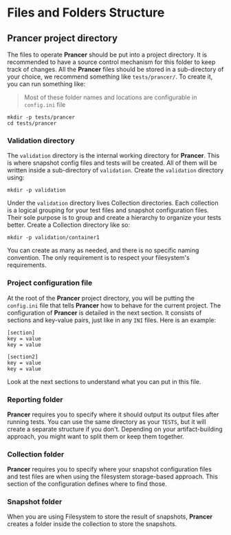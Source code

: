# Files and Folders Structure
## Prancer project directory

The files to operate **Prancer** should be put into a project directory. It is recommended to have a source control mechanism for this folder to keep track of changes. All the **Prancer** files should be stored in a sub-directory of your choice, we recommend something like `tests/prancer/`. To create it, you can run something like:

> Most of these folder names and locations are configurable in `config.ini` file

    mkdir -p tests/prancer
    cd tests/prancer

### Validation directory

The `validation` directory is the internal working directory for **Prancer**. This is where snapshot config files and tests will be created. All of them will be written inside a sub-directory of `validation`. Create the `validation` directory using:

    mkdir -p validation

Under the `validation` directory lives Collection directories. Each collection is a logical grouping for your test files and snapshot configuration files. Their sole purpose is to group and create a hierarchy to organize your tests better. Create a Collection directory like so:

    mkdir -p validation/container1

You can create as many as needed, and there is no specific naming convention. The only requirement is to respect your filesystem's requirements.

### Project configuration file

At the root of the **Prancer** project directory, you will be putting the `config.ini` file that tells **Prancer** how to behave for the current project. The configuration of **Prancer** is detailed in the next section. It consists of sections and key-value pairs, just like in any `INI` files. Here is an example:

    [section]
    key = value
    key = value

    [section2]
    key = value
    key = value

Look at the next sections to understand what you can put in this file.

### Reporting folder
**Prancer** requires you to specify where it should output its output files after running tests. You can use the same directory as your `TESTS`, but it will create a separate structure if you don't. Depending on your artifact-building approach, you might want to split them or keep them together.

### Collection folder
**Prancer** requires you to specify where your snapshot configuration files and test files are when using the filesystem storage-based approach. This section of the configuration defines where to find those.

### Snapshot folder
When you are using Filesystem to store the result of snapshots, **Prancer** creates a folder inside the collection to store the snapshots.
